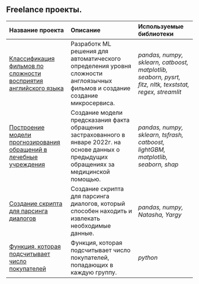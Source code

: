 ## Freelance проекты.

| Название проекта | Описание | Используемые библиотеки | 
| :---------------------- | :---------------------- | :---------------------- |
|[Классификация фильмов по сложности восприятия английского языка](Eng_lvl) | Разработк ML решения для автоматического определения уровня сложности англоязычных фильмов и создание создание микросервиса. | *pandas, numpy, sklearn, catboost, matplotlib, seaborn, pysrt, fitz, nltk, texststat, regex, streamlit* |
|[Построение модели прогнозирования обращений в лечебные учреждения](medical_care_predict) | Создание модели предсказания факта обращения застрахованного в январе 2022г. на основе данных о предыдущих обращениях за медицинской помощью. | *pandas, numpy, sklearn, tsfrash, catboost, lightGBM, matplotlib, seaborn, shap* |
|[Создание скрипта для парсинга диалогов](Dialog_parser) | Создание скрипта для парсинга диалогов, который способен находить и извлекать необходимые данные. | *pandas, numpy, Natasha, Yargy* |
|[Функция, которая подсчитывает число покупателей](Mindbox) | Функция, которая подсчитывает число покупателей, попадающих в каждую группу. | *python* |
